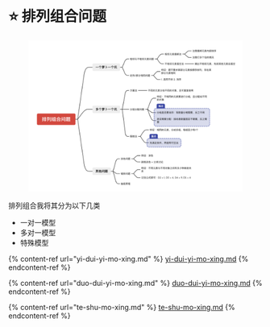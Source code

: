 # ⭐ 排列组合问题

<figure><img src="../../.gitbook/assets/Untitled.png" alt=""><figcaption></figcaption></figure>

排列组合我将其分为以下几类

* 一对一模型
* 多对一模型
* 特殊模型

{% content-ref url="yi-dui-yi-mo-xing.md" %}
[yi-dui-yi-mo-xing.md](yi-dui-yi-mo-xing.md)
{% endcontent-ref %}

{% content-ref url="duo-dui-yi-mo-xing.md" %}
[duo-dui-yi-mo-xing.md](duo-dui-yi-mo-xing.md)
{% endcontent-ref %}

{% content-ref url="te-shu-mo-xing.md" %}
[te-shu-mo-xing.md](te-shu-mo-xing.md)
{% endcontent-ref %}

